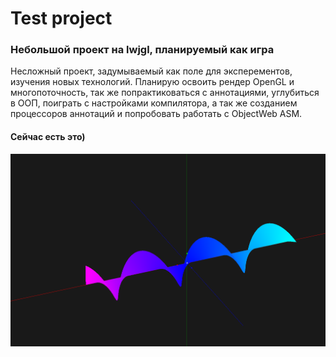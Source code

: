 # Test project
### Небольшой проект на lwjgl, планируемый как игра
Несложный проект, задумываемый как поле для эксперементов, изучения новых технологий.
Планирую освоить рендер OpenGL и многопоточность, так же попрактиковаться с аннотациями, углубиться в ООП, поиграть с настройками компилятора, а так же созданием процессоров аннотаций и попробовать работать с ObjectWeb ASM.

#### Сейчас есть это) 
![(x,sin(x),cos(x))](demo.png)